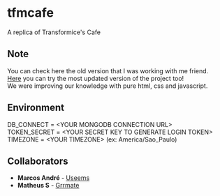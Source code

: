 # tfmcafe
A replica of Transformice's Cafe

## Note
You can check here the old version that I was working with me friend.\
[Here](https://cafe-web.herokuapp.com) you can try the most updated version of the project too!\
We were improving our knowledge with pure html, css and javascript.

## Environment
DB_CONNECT = \<YOUR MONGODB CONNECTION URL>\
TOKEN_SECRET = \<YOUR SECRET KEY TO GENERATE LOGIN TOKEN>\
TIMEZONE = \<YOUR TIMEZONE> (ex: America/Sao_Paulo)

## Collaborators
* **Marcos André** - [Useems](https://github.com/Useems)
* **Matheus S** - [Grrmate](https://github.com/grrmate)



